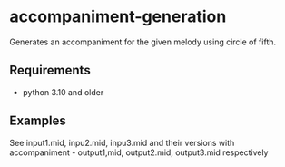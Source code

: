 # accompaniment-generation
Generates an accompaniment for the given melody using circle of fifth.

## Requirements
- python 3.10 and older

## Examples

See input1.mid, inpu2.mid, inpu3.mid and their versions with accompaniment - output1,mid, output2.mid, output3.mid respectively
